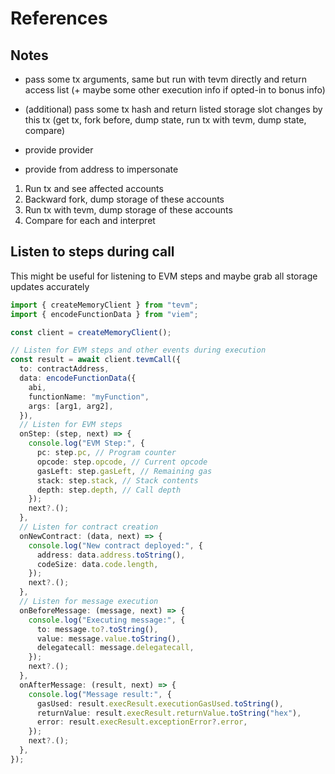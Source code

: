 # References

## Notes

- pass some tx arguments, same but run with tevm directly and return access list (+ maybe some other execution info if opted-in to bonus info)
- (additional) pass some tx hash and return listed storage slot changes by this tx (get tx, fork before, dump state, run tx with tevm, dump state, compare)

- provide provider
- provide from address to impersonate

1. Run tx and see affected accounts
2. Backward fork, dump storage of these accounts
3. Run tx with tevm, dump storage of these accounts
4. Compare for each and interpret

## Listen to steps during call

This might be useful for listening to EVM steps and maybe grab all storage updates accurately

```ts
import { createMemoryClient } from "tevm";
import { encodeFunctionData } from "viem";

const client = createMemoryClient();

// Listen for EVM steps and other events during execution
const result = await client.tevmCall({
  to: contractAddress,
  data: encodeFunctionData({
    abi,
    functionName: "myFunction",
    args: [arg1, arg2],
  }),
  // Listen for EVM steps
  onStep: (step, next) => {
    console.log("EVM Step:", {
      pc: step.pc, // Program counter
      opcode: step.opcode, // Current opcode
      gasLeft: step.gasLeft, // Remaining gas
      stack: step.stack, // Stack contents
      depth: step.depth, // Call depth
    });
    next?.();
  },
  // Listen for contract creation
  onNewContract: (data, next) => {
    console.log("New contract deployed:", {
      address: data.address.toString(),
      codeSize: data.code.length,
    });
    next?.();
  },
  // Listen for message execution
  onBeforeMessage: (message, next) => {
    console.log("Executing message:", {
      to: message.to?.toString(),
      value: message.value.toString(),
      delegatecall: message.delegatecall,
    });
    next?.();
  },
  onAfterMessage: (result, next) => {
    console.log("Message result:", {
      gasUsed: result.execResult.executionGasUsed.toString(),
      returnValue: result.execResult.returnValue.toString("hex"),
      error: result.execResult.exceptionError?.error,
    });
    next?.();
  },
});
```
